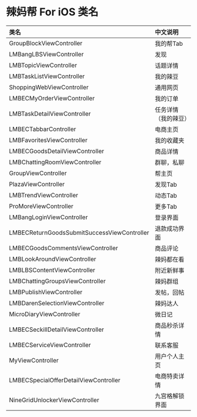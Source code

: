 # 辣妈帮 For iOS 类名

类名                                        | 中文说明 
:------------------------------------------| :------------- 
GroupBlockViewController                   | 我的帮Tab
LMBangLBSViewController                    | 发现
LMBTopicViewController                     | 话题详情
LMBTaskListViewController                  | 我的辣豆
ShoppingWebViewController                  | 通用网页
LMBECMyOrderViewController                 | 我的订单
LMBTaskDetailViewController                | 任务详情（我的辣豆）
LMBECTabbarController                      | 电商主页
LMBFavoritesViewController                 | 我的收藏夹
LMBECGoodsDetailViewController             | 商品详情
LMBChattingRoomViewController              | 群聊，私聊
GroupViewController                        | 帮主页
PlazaViewController                        | 发现Tab
LMBTrendViewController                     | 动态Tab
ProMoreViewController                      | 更多Tab
LMBangLoginViewController                  | 登录界面
LMBECReturnGoodsSubmitSuccessViewController| 退款成功界面
LMBECGoodsCommentsViewController           | 商品评论
LMBLookAroundViewController                | 辣妈都在看
LMBLBSContentViewController                | 附近新鲜事
LMBChattingGroupsViewController            | 辣妈群组
LMBPublishViewController                   | 发帖，回帖
LMBDarenSelectionViewController            | 辣妈达人
MicroDiaryViewController                   | 微日记
LMBECSeckillDetailViewController           | 商品秒杀详情
LMBECServiceViewController                 | 联系客服
MyViewController                           | 用户个人主页
LMBECSpecialOfferDetailViewController      | 电商特卖详情
NineGridUnlockerViewController             | 九宫格解锁界面
                  